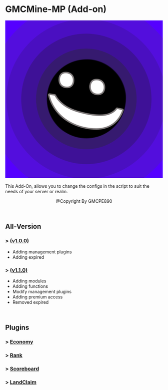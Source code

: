 # GMCMine-MP (Add-on)

![](pack_icon.png?raw=true)

This Add-On, allows you to change the configs in the
script to suit the needs of your server or realm.

<p align="center">@Copyright By GMCPE890</p>

<br />
<h2>All-Version</h2>
<h3>> <a href="./Version/GMCMine-MP%20(v1.0.0).md">(v1.0.0)</a></h3>

- <a>Adding management plugins</a>
- <a>Adding expired</a>

<h3>> <a href="./Version/GMCMine-MP%20(v1.1.0).md">(v1.1.0)</a></h3>

- <a>Adding modules</a>
- <a>Adding functions</a>
- <a>Modify management plugins</a>
- <a>Adding premium access</a>
- <a>Removed expired</a>

<br />
<h2>Plugins</h2>
<h3>> <a href="./Not Found">Economy</a></h3>
<h3>> <a href="./Not Found">Rank</a></h3>
<h3>> <a href="./Not Found">Scoreboard</a></h3>
<h3>> <a href="./Not Found">LandClaim</a></h3>
